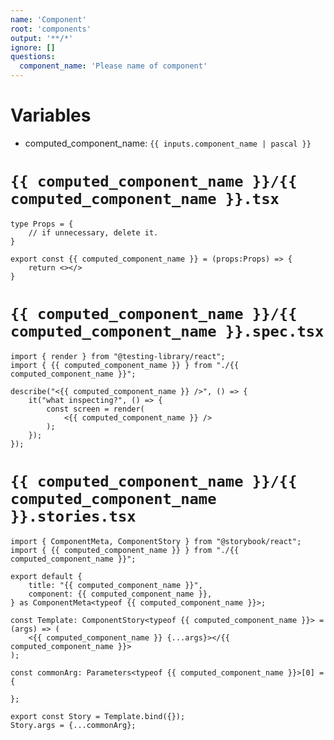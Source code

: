 ```yaml
---
name: 'Component'
root: 'components'
output: '**/*'
ignore: []
questions:
  component_name: 'Please name of component'
---
```


# Variables

- computed_component_name: `{{ inputs.component_name | pascal }}`


# `{{ computed_component_name }}/{{ computed_component_name }}.tsx`

```tsx
type Props = {
    // if unnecessary, delete it.
}

export const {{ computed_component_name }} = (props:Props) => {
    return <></>
}
```

# `{{ computed_component_name }}/{{ computed_component_name }}.spec.tsx`

```tsx
import { render } from "@testing-library/react";
import { {{ computed_component_name }} } from "./{{ computed_component_name }}";

describe("<{{ computed_component_name }} />", () => {
    it("what inspecting?", () => {
        const screen = render(
            <{{ computed_component_name }} />
        );
    });
});

```

# `{{ computed_component_name }}/{{ computed_component_name }}.stories.tsx`

```tsx
import { ComponentMeta, ComponentStory } from "@storybook/react";
import { {{ computed_component_name }} } from "./{{ computed_component_name }}";

export default {
    title: "{{ computed_component_name }}",
    component: {{ computed_component_name }},
} as ComponentMeta<typeof {{ computed_component_name }}>;

const Template: ComponentStory<typeof {{ computed_component_name }}> = (args) => (
    <{{ computed_component_name }} {...args}></{{ computed_component_name }}>
);

const commonArg: Parameters<typeof {{ computed_component_name }}>[0] = {

};

export const Story = Template.bind({});
Story.args = {...commonArg};
```